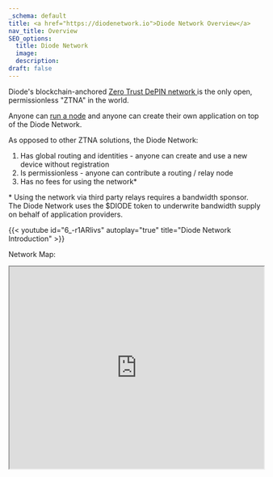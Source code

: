 ```yaml
---
_schema: default
title: <a href="https://diodenetwork.io">Diode Network Overview</a>
nav_title: Overview
SEO_options:
  title: Diode Network
  image:
  description:
draft: false
---
```

Diode's blockchain-anchored <a href="https://diodenetwork.io" target="_blank" rel="noopener">Zero Trust DePIN network </a>is the only open, permissionless "ZTNA" in the world.

Anyone can <a href="/docs/" target="_blank" rel="noopener">run a node</a> and anyone can create their own application on top of the Diode Network.

As opposed to other ZTNA solutions, the Diode Network:

1. Has global routing and identities - anyone can create and use a new device without registration
2. Is permissionless - anyone can contribute a routing / relay node
3. Has no fees for using the network\*

\* Using the network via third party relays requires a bandwidth sponsor.  The Diode Network uses the $DIODE token to underwrite bandwidth supply on behalf of application providers.

{{< youtube id="6_-r1ARlivs" autoplay="true" title="Diode Network Introduction" >}}

Network Map:

<iframe src="https://diode.io/network" style="width:100%;min-height:400px;"></iframe>

&nbsp;

&nbsp;

&nbsp;

&nbsp;

&nbsp;

&nbsp;

&nbsp;